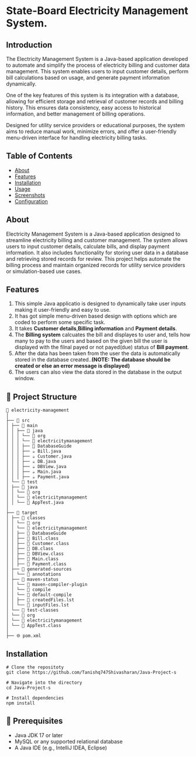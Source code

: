 # State-Board Electricity Management System.

## Introduction
The Electricity Management System is a Java-based application developed to automate and simplify the process of electricity billing and customer data management. This system enables users to input customer details, perform bill calculations based on usage, and generate payment information dynamically.

One of the key features of this system is its integration with a database, allowing for efficient storage and retrieval of customer records and billing history. This ensures data consistency, easy access to historical information, and better management of billing operations.

Designed for utility service providers or educational purposes, the system aims to reduce manual work, minimize errors, and offer a user-friendly menu-driven interface for handling electricity billing tasks.

## Table of Contents
- [About](#about)
- [Features](#features)
- [Installation](#installation)
- [Usage](#usage)
- [Screenshots](#Screenshots)
- [Configuration](#configuration)

## About
Electricity Management System is a Java-based application designed to streamline electricity billing and customer management. The system allows users to input customer details, calculate bills, and display payment information. It also includes functionality for storing user data in a database and retrieving stored records for review. This project helps automate the billing process and maintain organized records for utility service providers or simulation-based use cases.

## Features
1. This simple Java applicatio is designed to dynamically take user inputs making it user-friendly and easy to use.
2. It has got simple menu-driven based design with options which are coded to perform some specific task.
3. It takes **Customer details**,**Billing information** and **Payment details**.
4. The **Billing system** calcuates the bill and displayes to user and, tells how many to pay to the users and based on the given bill the user is displayed with the filnal payed or not payed(due) status of **Bill payment**.
5. After the data has been taken from the user the data is automatically stored in the database created..**(NOTE: The database should be created or else an error message is displayed)**
6. The users can also view the data stored in the database in the output window.

## 📁 Project Structure
```
📁 electricity-management
│
├── 📁 src
│ ├── 📁 main
│ │ ├── 📁 java
│ │ │ └── 📁 org
│ │ │ └── 📁 electricitymanagement
│ │ │ ├── 📁 DatabaseGuide
│ │ │ ├── ☕ Bill.java
│ │ │ ├── ☕ Customer.java
│ │ │ ├── ☕ DB.java
│ │ │ ├── ☕ DBView.java
│ │ │ ├── ☕ Main.java
│ │ │ ├── ☕ Payment.java
│ └── 📁 test
│ ├── 📁 java
│ │ └── 📁 org
│ │ └── 📁 electricitymanagement
│ │ └── 📄 AppTest.java
│
├── 📁 target
│ ├── 📁 classes
│ │ └── 📁 org
│ │ └── 📁 electricitymanagement
│ │ ├── 📁 DatabaseGuide
│ │ ├── 📄 Bill.class
│ │ ├── 📄 Customer.class
│ │ ├── 📄 DB.class
│ │ ├── 📄 DBView.class
│ │ ├── 📄 Main.class
│ │ ├── 📄 Payment.class
│ ├── 📁 generated-sources
│ │ └── 📁 annotations
│ ├── 📁 maven-status
│ │ └── 📁 maven-compiler-plugin
│ │ └── 📁 compile
│ │ └── 📁 default-compile
│ │ ├── 📄 createdFiles.lst
│ │ └── 📄 inputFiles.lst
│ └── 📁 test-classes
│ └── 📁 org
│ └── 📁 electricitymanagement
│ └── 📄 AppTest.class
│
├── 🌐 pom.xml
```

## Installation
```
# Clone the repositoty
git clone https://github.com/Tanishq747Shivasharan/Java-Project-s

# Navigate into the directory
cd Java-Project-s

# Install dependencies
npm install
```
## 🔧 Prerequisites

- Java JDK 17 or later
- MySQL or any supported relational database
- A Java IDE (e.g., IntelliJ IDEA, Eclipse)

